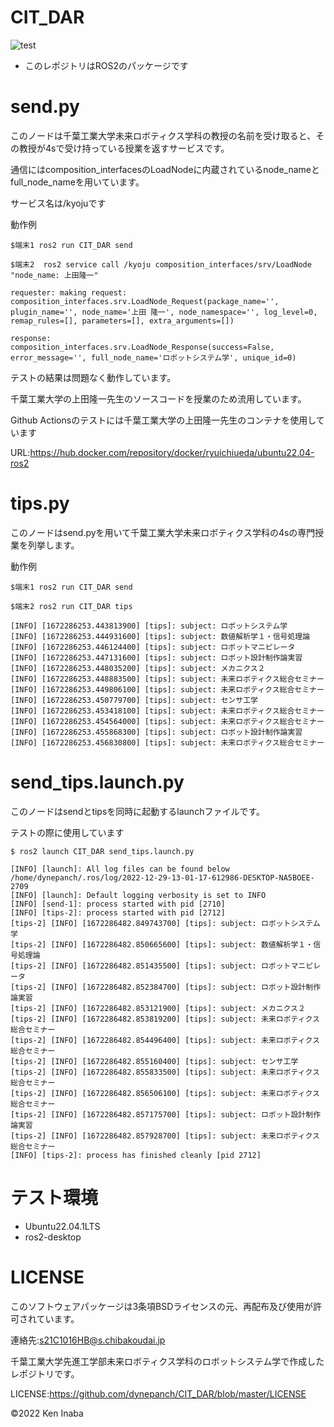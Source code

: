 # CIT_DAR

![test](https://github.com/dynepanch/CIT_DAR/actions/workflows/test.yml/badge.svg)

* このレポジトリはROS2のパッケージです

# send.py
このノードは千葉工業大学未来ロボティクス学科の教授の名前を受け取ると、その教授が4sで受け持っている授業を返すサービスです。

通信にはcomposition_interfacesのLoadNodeに内蔵されているnode_nameとfull_node_nameを用いています。

サービス名は/kyojuです

動作例

```
$端末1 ros2 run CIT_DAR send

$端末2  ros2 service call /kyoju composition_interfaces/srv/LoadNode "node_name: 上田隆一"

requester: making request: composition_interfaces.srv.LoadNode_Request(package_name='', plugin_name='', node_name='上田 隆一', node_namespace='', log_level=0, remap_rules=[], parameters=[], extra_arguments=[])

response:
composition_interfaces.srv.LoadNode_Response(success=False, error_message='', full_node_name='ロボットシステム学', unique_id=0)

```
テストの結果は問題なく動作しています。

千葉工業大学の上田隆一先生のソースコードを授業のため流用しています。

Github Actionsのテストには千葉工業大学の上田隆一先生のコンテナを使用しています

URL:https://hub.docker.com/repository/docker/ryuichiueda/ubuntu22.04-ros2
# tips.py
このノードはsend.pyを用いて千葉工業大学未来ロボティクス学科の4sの専門授業を列挙します。

動作例
```
$端末1 ros2 run CIT_DAR send

$端末2 ros2 run CIT_DAR tips

[INFO] [1672286253.443813900] [tips]: subject: ロボットシステム学
[INFO] [1672286253.444931600] [tips]: subject: 数値解析学１・信号処理論
[INFO] [1672286253.446124400] [tips]: subject: ロボットマニピレータ
[INFO] [1672286253.447131600] [tips]: subject: ロボット設計制作論実習
[INFO] [1672286253.448035200] [tips]: subject: メカニクス２
[INFO] [1672286253.448883500] [tips]: subject: 未来ロボティクス総合セミナー
[INFO] [1672286253.449806100] [tips]: subject: 未来ロボティクス総合セミナー
[INFO] [1672286253.450779700] [tips]: subject: センサ工学
[INFO] [1672286253.453418100] [tips]: subject: 未来ロボティクス総合セミナー
[INFO] [1672286253.454564000] [tips]: subject: 未来ロボティクス総合セミナー
[INFO] [1672286253.455868300] [tips]: subject: ロボット設計制作論実習
[INFO] [1672286253.456830800] [tips]: subject: 未来ロボティクス総合セミナー

```
# send_tips.launch.py
このノードはsendとtipsを同時に起動するlaunchファイルです。

テストの際に使用しています

```
$ ros2 launch CIT_DAR send_tips.launch.py

[INFO] [launch]: All log files can be found below /home/dynepanch/.ros/log/2022-12-29-13-01-17-612986-DESKTOP-NA5BOEE-2709
[INFO] [launch]: Default logging verbosity is set to INFO
[INFO] [send-1]: process started with pid [2710]
[INFO] [tips-2]: process started with pid [2712]
[tips-2] [INFO] [1672286482.849743700] [tips]: subject: ロボットシステム学
[tips-2] [INFO] [1672286482.850665600] [tips]: subject: 数値解析学１・信号処理論
[tips-2] [INFO] [1672286482.851435500] [tips]: subject: ロボットマニピレータ
[tips-2] [INFO] [1672286482.852384700] [tips]: subject: ロボット設計制作論実習
[tips-2] [INFO] [1672286482.853121900] [tips]: subject: メカニクス２
[tips-2] [INFO] [1672286482.853819200] [tips]: subject: 未来ロボティクス総合セミナー
[tips-2] [INFO] [1672286482.854496400] [tips]: subject: 未来ロボティクス総合セミナー
[tips-2] [INFO] [1672286482.855160400] [tips]: subject: センサ工学
[tips-2] [INFO] [1672286482.855833500] [tips]: subject: 未来ロボティクス総合セミナー
[tips-2] [INFO] [1672286482.856506100] [tips]: subject: 未来ロボティクス総合セミナー
[tips-2] [INFO] [1672286482.857175700] [tips]: subject: ロボット設計制作論実習
[tips-2] [INFO] [1672286482.857928700] [tips]: subject: 未来ロボティクス総合セミナー
[INFO] [tips-2]: process has finished cleanly [pid 2712]

```

# テスト環境

* Ubuntu22.04.1LTS
* ros2-desktop

# LICENSE
このソフトウェアパッケージは3条項BSDライセンスの元、再配布及び使用が許可されています。

連絡先:s21C1016HB@s.chibakoudai.jp

千葉工業大学先進工学部未来ロボティクス学科のロボットシステム学で作成したレポジトリです。


LICENSE:https://github.com/dynepanch/CIT_DAR/blob/master/LICENSE

©2022 Ken Inaba
